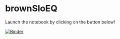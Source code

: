 # brownSloEQ

Launch the notebook by clicking on the button below!

[![Binder](https://mybinder.org/badge_logo.svg)](https://mybinder.org/v2/gh/gfarge/brownian_SEQ/master?filepath=brownan_SEQ.ipynb)

